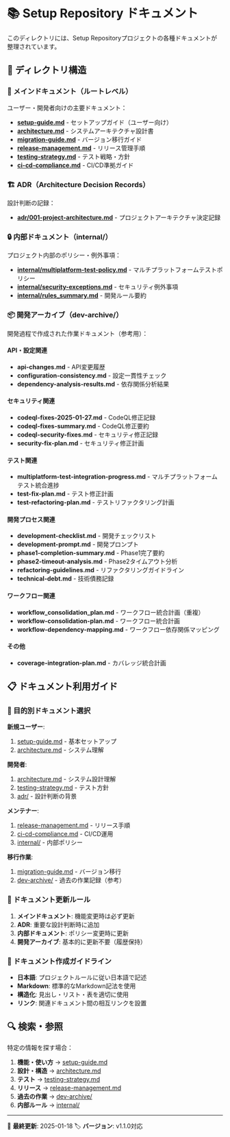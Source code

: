 # 📚 Setup Repository ドキュメント

このディレクトリには、Setup Repositoryプロジェクトの各種ドキュメントが整理されています。

## 📁 ディレクトリ構造

### 📖 メインドキュメント（ルートレベル）

ユーザー・開発者向けの主要ドキュメント：

- **[setup-guide.md](setup-guide.md)** - セットアップガイド（ユーザー向け）
- **[architecture.md](architecture.md)** - システムアーキテクチャ設計書
- **[migration-guide.md](migration-guide.md)** - バージョン移行ガイド
- **[release-management.md](release-management.md)** - リリース管理手順
- **[testing-strategy.md](testing-strategy.md)** - テスト戦略・方針
- **[ci-cd-compliance.md](ci-cd-compliance.md)** - CI/CD準拠ガイド

### 🏗️ ADR（Architecture Decision Records）

設計判断の記録：

- **[adr/001-project-architecture.md](adr/001-project-architecture.md)** - プロジェクトアーキテクチャ決定記録

### 🔒 内部ドキュメント（internal/）

プロジェクト内部のポリシー・例外事項：

- **[internal/multiplatform-test-policy.md](internal/multiplatform-test-policy.md)** - マルチプラットフォームテストポリシー
- **[internal/security-exceptions.md](internal/security-exceptions.md)** - セキュリティ例外事項
- **[internal/rules_summary.md](internal/rules_summary.md)** - 開発ルール要約

### 📦 開発アーカイブ（dev-archive/）

開発過程で作成された作業ドキュメント（参考用）：

#### API・設定関連
- **api-changes.md** - API変更履歴
- **configuration-consistency.md** - 設定一貫性チェック
- **dependency-analysis-results.md** - 依存関係分析結果

#### セキュリティ関連
- **codeql-fixes-2025-01-27.md** - CodeQL修正記録
- **codeql-fixes-summary.md** - CodeQL修正要約
- **codeql-security-fixes.md** - セキュリティ修正記録
- **security-fix-plan.md** - セキュリティ修正計画

#### テスト関連
- **multiplatform-test-integration-progress.md** - マルチプラットフォームテスト統合進捗
- **test-fix-plan.md** - テスト修正計画
- **test-refactoring-plan.md** - テストリファクタリング計画

#### 開発プロセス関連
- **development-checklist.md** - 開発チェックリスト
- **development-prompt.md** - 開発プロンプト
- **phase1-completion-summary.md** - Phase1完了要約
- **phase2-timeout-analysis.md** - Phase2タイムアウト分析
- **refactoring-guidelines.md** - リファクタリングガイドライン
- **technical-debt.md** - 技術債務記録

#### ワークフロー関連
- **workflow_consolidation_plan.md** - ワークフロー統合計画（重複）
- **workflow-consolidation-plan.md** - ワークフロー統合計画
- **workflow-dependency-mapping.md** - ワークフロー依存関係マッピング

#### その他
- **coverage-integration-plan.md** - カバレッジ統合計画

## 📋 ドキュメント利用ガイド

### 🎯 目的別ドキュメント選択

**新規ユーザー**:
1. [setup-guide.md](setup-guide.md) - 基本セットアップ
2. [architecture.md](architecture.md) - システム理解

**開発者**:
1. [architecture.md](architecture.md) - システム設計理解
2. [testing-strategy.md](testing-strategy.md) - テスト方針
3. [adr/](adr/) - 設計判断の背景

**メンテナー**:
1. [release-management.md](release-management.md) - リリース手順
2. [ci-cd-compliance.md](ci-cd-compliance.md) - CI/CD運用
3. [internal/](internal/) - 内部ポリシー

**移行作業**:
1. [migration-guide.md](migration-guide.md) - バージョン移行
2. [dev-archive/](dev-archive/) - 過去の作業記録（参考）

### 🔄 ドキュメント更新ルール

1. **メインドキュメント**: 機能変更時は必ず更新
2. **ADR**: 重要な設計判断時に追加
3. **内部ドキュメント**: ポリシー変更時に更新
4. **開発アーカイブ**: 基本的に更新不要（履歴保持）

### 📝 ドキュメント作成ガイドライン

- **日本語**: プロジェクトルールに従い日本語で記述
- **Markdown**: 標準的なMarkdown記法を使用
- **構造化**: 見出し・リスト・表を適切に使用
- **リンク**: 関連ドキュメント間の相互リンクを設置

## 🔍 検索・参照

特定の情報を探す場合：

1. **機能・使い方** → [setup-guide.md](setup-guide.md)
2. **設計・構造** → [architecture.md](architecture.md)
3. **テスト** → [testing-strategy.md](testing-strategy.md)
4. **リリース** → [release-management.md](release-management.md)
5. **過去の作業** → [dev-archive/](dev-archive/)
6. **内部ルール** → [internal/](internal/)

---

📅 **最終更新**: 2025-01-18
🏷️ **バージョン**: v1.1.0対応
